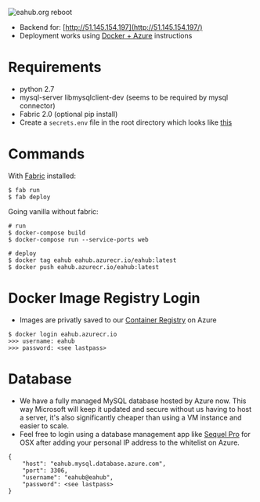 ![eahub.org reboot](https://i.imgur.com/02FNAlY.png)

- Backend for: [http://51.145.154.197](http://51.145.154.197/)
- Deployment works using [Docker + Azure](https://medium.com/@alexjsanchez/creating-and-deploying-a-flask-app-with-docker-on-azure-in-5-easy-9f7aa7a12145) instructions

# Requirements
* python 2.7
* mysql-server libmysqlclient-dev (seems to be required by mysql connector)
* Fabric 2.0 (optional pip install)
* Create a `secrets.env` file in the root directory which looks like [this](https://gist.github.com/Manoj-nathwani/3c956a0aa17aec2959fc95f53d1e8af6)

# Commands
With [Fabric](http://www.fabfile.org) installed:
```
$ fab run
$ fab deploy
```

Going vanilla without fabric:
```
# run
$ docker-compose build
$ docker-compose run --service-ports web

# deploy
$ docker tag eahub eahub.azurecr.io/eahub:latest
$ docker push eahub.azurecr.io/eahub:latest
```

# Docker Image Registry Login
- Images are privatly saved to our [Container Registry](https://portal.azure.com/#@dotimpact.org/resource/subscriptions/72a43e63-c361-434d-9b55-34301c8aa920/resourceGroups/eahub/providers/Microsoft.ContainerRegistry/registries/eahub/overview) on Azure
```
$ docker login eahub.azurecr.io
>>> username: eahub
>>> password: <see lastpass>
```

# Database
- We have a fully managed MySQL database hosted by Azure now. This way Microsoft will keep it updated and secure without us having to host a server, it's also significantly cheaper than using a VM instance and easier to scale.
- Feel free to login using a database management app like [Sequel Pro](https://www.sequelpro.com) for OSX after adding your personal IP address to the whitelist on Azure.
```
{
    "host": "eahub.mysql.database.azure.com",
    "port": 3306,
    "username": "eahub@eahub",
    "password": <see lastpass>
}
```
